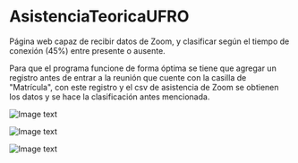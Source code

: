 # AsistenciaTeoricaUFRO

Página web capaz de recibir datos de Zoom, y clasificar según el tiempo de conexión (45%) entre presente o ausente.

Para que el programa funcione de forma óptima se tiene que agregar un registro antes de entrar a la reunión que cuente con la casilla de "Matrícula", con este registro y el csv de asistencia de Zoom se obtienen los datos y se hace la clasificación antes mencionada.

![Image text](https://i.imgur.com/3kVHJAD.jpg)

![Image text](https://i.imgur.com/B750fFU.jpg)

![Image text](https://i.imgur.com/BqsCHp4.jpg)


